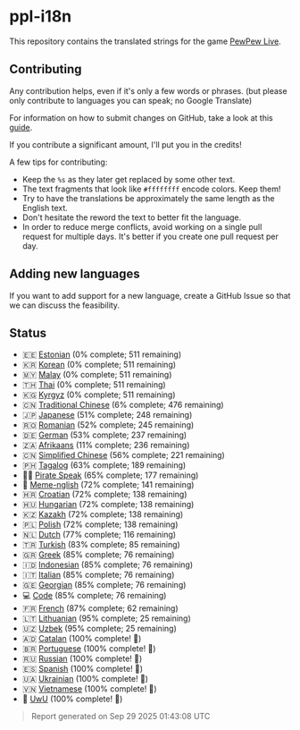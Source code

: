 [//]: # "This file is automatically generated by generate_readme.py"

# ppl-i18n

This repository contains the translated strings for the game [PewPew Live](https://pewpew.live).

## Contributing

Any contribution helps, even if it's only a few words or phrases.
(but please only contribute to languages you can speak; no Google Translate)

For information on how to submit changes on GitHub, take a look at this [guide](https://docs.github.com/en/free-pro-team@latest/github/managing-files-in-a-repository/editing-files-in-another-users-repository).

If you contribute a significant amount, I'll put you in the credits!

A few tips for contributing:

* Keep the `%s` as they later get replaced by some other text.
* The text fragments that look like `#ffffffff` encode colors. Keep them!
* Try to have the translations be approximately the same length as the English text.
* Don't hesitate the reword the text to better fit the language.
* In order to reduce merge conflicts, avoid working on a single pull request for multiple days. It's better if you create one pull request per day.

## Adding new languages

If you want to add support for a new language, create a GitHub Issue so that we can discuss
the feasibility.

## Status

* 🇪🇪 [Estonian](/translations/est.po) (0% complete; 511 remaining)
* 🇰🇷 [Korean](/translations/kor.po) (0% complete; 511 remaining)
* 🇲🇾 [Malay](/translations/msa.po) (0% complete; 511 remaining)
* 🇹🇭 [Thai](/translations/tha.po) (0% complete; 511 remaining)
* 🇰🇬 [Kyrgyz](/translations/kir.po) (0% complete; 511 remaining)
* 🇨🇳 [Traditional Chinese](/translations/cht.po) (6% complete; 476 remaining)
* 🇯🇵 [Japanese](/translations/jpn.po) (51% complete; 248 remaining)
* 🇷🇴 [Romanian](/translations/ron.po) (52% complete; 245 remaining)
* 🇩🇪 [German](/translations/deu.po) (53% complete; 237 remaining)
* 🇿🇦 [Afrikaans](/translations/afr.po) (11% complete; 236 remaining)
* 🇨🇳 [Simplified Chinese](/translations/chs.po) (56% complete; 221 remaining)
* 🇵🇭 [Tagalog](/translations/tgl.po) (63% complete; 189 remaining)
* 🏴‍☠️ [Pirate Speak](/translations/pirate.po) (65% complete; 177 remaining)
* 🐸 [Meme-nglish](/translations/meme.po) (72% complete; 141 remaining)
* 🇭🇷 [Croatian](/translations/hrv.po) (72% complete; 138 remaining)
* 🇭🇺 [Hungarian](/translations/hun.po) (72% complete; 138 remaining)
* 🇰🇿 [Kazakh](/translations/kaz.po) (72% complete; 138 remaining)
* 🇵🇱 [Polish](/translations/pol.po) (72% complete; 138 remaining)
* 🇳🇱 [Dutch](/translations/nld.po) (77% complete; 116 remaining)
* 🇹🇷 [Turkish](/translations/tur.po) (83% complete; 85 remaining)
* 🇬🇷 [Greek](/translations/ell.po) (85% complete; 76 remaining)
* 🇮🇩 [Indonesian](/translations/ind.po) (85% complete; 76 remaining)
* 🇮🇹 [Italian](/translations/ita.po) (85% complete; 76 remaining)
* 🇬🇪 [Georgian](/translations/kat.po) (85% complete; 76 remaining)
* 💻 [Code](/translations/code.po) (85% complete; 76 remaining)
* 🇫🇷 [French](/translations/fra.po) (87% complete; 62 remaining)
* 🇱🇹 [Lithuanian](/translations/lit.po) (95% complete; 25 remaining)
* 🇺🇿 [Uzbek](/translations/uzb.po) (95% complete; 25 remaining)
* 🇦🇩 [Catalan](/translations/cat.po) (100% complete! 🎉)
* 🇧🇷 [Portuguese](/translations/por.po) (100% complete! 🎉)
* 🇷🇺 [Russian](/translations/rus.po) (100% complete! 🎉)
* 🇪🇸 [Spanish](/translations/spa.po) (100% complete! 🎉)
* 🇺🇦 [Ukrainian](/translations/ukr.po) (100% complete! 🎉)
* 🇻🇳 [Vietnamese](/translations/vie.po) (100% complete! 🎉)
* 🥰 [UwU](/translations/uwu.po) (100% complete! 🎉)

> Report generated on Sep 29 2025 01:43:08 UTC
